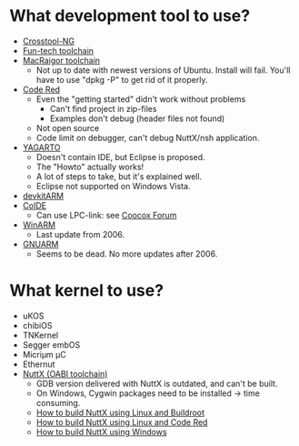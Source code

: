 # What development tool to use?
  * [Crosstool-NG](http://robovero.org/index.php/tutorials/toolchain)
  * [Fun-tech toolchain](http://fun-tech.se/stm32/gcc/index.php)
  * [MacRaigor toolchain](http://www.macraigor.com/Eclipse/index.htm)
    * Not up to date with newest versions of Ubuntu.  Install will fail.  You'll have to use "dpkg -P" to get rid of it properly.
  * [Code Red](http://www.code-red-tech.com/lpcxpresso.php)
    * Even the "getting started" didn't work without problems
      * Can't find project in zip-files
      * Examples don't debug (header files not found)
    * Not open source
    * Code limit on debugger, can't debug NuttX/nsh application.
  * [YAGARTO](http://www.yagarto.de/)
    * Doesn't contain IDE, but Eclipse is proposed.
    * The "Howto" actually works!
    * A lot of steps to take, but it's explained well.
    * Eclipse not supported on Windows Vista.
  * [devkitARM](http://www.devkit.tk/)
  * [CoIDE](http://www.coocox.org/CooCox_CoIDE.htm)
    * Can use LPC-link: see [Coocox Forum](http://www.coocox.org/Forum/topic.php?id=741)
  * [WinARM](http://gandalf.arubi.uni-kl.de/avr_projects/arm_projects/#winarm)
    * Last update from 2006.
  * [GNUARM](http://www.gnuarm.com/)
    * Seems to be dead.  No more updates after 2006.

# What kernel to use?
  * uKOS
  * chibiOS
  * TNKernel
  * Segger embOS
  * Micriµm µC
  * Ethernut
  * [NuttX (OABI toolchain)](http://nuttx.sourceforge.net/)
    * GDB version delivered with NuttX is outdated, and can't be built.
    * On Windows, Cygwin packages need to be installed -> time consuming.
    * [How to build NuttX using Linux and Buildroot](HowtoNuttxWindowsBuildroot.md)
    * [How to build NuttX using Linux and Code Red](BuildNuttxLinux.md)
    * [How to build NuttX using Windows](HowtoNuttxWindowsBuildroot.md)